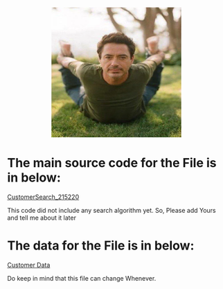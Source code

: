   <br />
<p align="center">
  <a href="(https://github.com/IFitri/CustomerSearch)">
    <img src="RDJ yoga.webp" width="300" height="300">
  </a>

# The main source code for the File is in below:
  [CustomerSearch_215220](https://github.com/IFitri/CustomerSearch/blob/main/CustomerSearch_215220.cpp)

 This code did not include any search algorithm yet.
 So, Please add Yours and tell me about it later

# The data for the File is in below:
  [Customer Data](https://github.com/IFitri/CustomerSearch/blob/main/customer_data.txt)

 Do keep in mind that this file can change Whenever.
